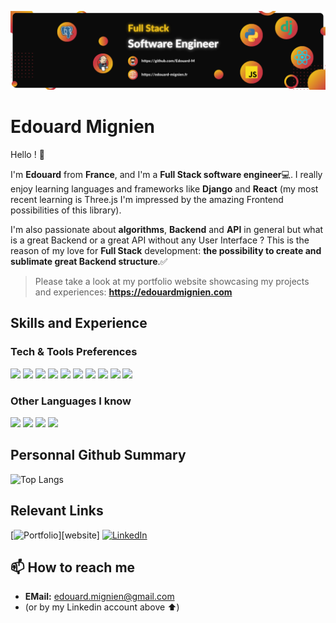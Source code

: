 ![Fullstack Developer](images/banner.png)

# Edouard Mignien
Hello ! 👋

I'm **Edouard** from **France**, and I'm a **Full Stack software engineer**💻. I really enjoy learning languages and frameworks like **Django** and **React** (my most recent learning is Three.js I'm impressed by the amazing Frontend possibilities of this library). 

I'm also passionate about **algorithms**, **Backend** and **API** in general but what is a great Backend or a great API without any User Interface ? This is the reason of my love for **Full Stack** development: **the possibility to create and sublimate great Backend structure**.✅ 

> Please take a look at my portfolio website showcasing my projects and experiences: **https://edouardmignien.com**

## Skills and Experience
### Tech & Tools Preferences

<img src="https://img.shields.io/badge/-Python-0879B9?style=flat&logo=python&logoColor=ffffff"> <img src="https://img.shields.io/badge/-Django-003C2A?style=flat&logo=django&logoColor=ffffff">
<img src = "https://img.shields.io/badge/-HTML5-E34F26?style=flat&logo=html5&logoColor=white"> <img src = "https://img.shields.io/badge/-CSS3-1572B6?style=flat&logo=css3&logoColor=white">
<img src="https://img.shields.io/badge/-JavaScript-eed718?style=flat&logo=javascript&logoColor=ffffff"> <img src="https://img.shields.io/badge/-React-000000?style=flat&logo=react&logoColor=00c8ff">
<img src="https://img.shields.io/badge/-MySQL-F29111?style=flat&logo=mysql&logoColor=FFFFFF"> <img src="https://img.shields.io/badge/-PostgreSQL-31648C?style=flat&logo=postgresql&logoColor=FFFFFF">
<img src="http://img.shields.io/badge/-Github-000000?style=flat&logo=github&logoColor=FFFFFF">
<img src="http://img.shields.io/badge/-VS%20Code-007ACC?style=flat&logo=visual%20studio%20code&logoColor=white">

### Other Languages I know
<img src="https://img.shields.io/badge/-C%20&%20C++-659ad2?style=flat&logo=c%2B%2B&logoColor=ffffff"> <img src="http://img.shields.io/badge/-Java-F89820?style=flat&logo=java&logoColor=white"> <img src="http://img.shields.io/badge/-VHDL-000000?style=flat&logo=vhdl&logoColor=white"> <img src="http://img.shields.io/badge/-Assembly-24324A?style=flat&logo=assembly&logoColor=white"> 

## Personnal Github Summary
![Top Langs](https://github-readme-stats.vercel.app/api/top-langs/?username=Edouard-M&langs_count=6&hide_progress=true&hide=nothing&theme=dark&text_color=FFFFFF)
<!-- https://github.com/anuraghazra/github-readme-stats -->

## Relevant Links

[![Portfolio](http://img.shields.io/badge/-Portfolio%20Website-000000?)][website]
[![LinkedIn](http://img.shields.io/badge/-LinkedIn-0077B5?style=flat&logo=linkedIn&logoColor=white)][linkedin]

[website]: https://www.edouardmignien.com/
[linkedin]: https://www.linkedin.com/in/edouard-mignien/

## 📫 How to reach me
*  **EMail:** edouard.mignien@gmail.com
*  (or by my Linkedin account above ⬆️)
